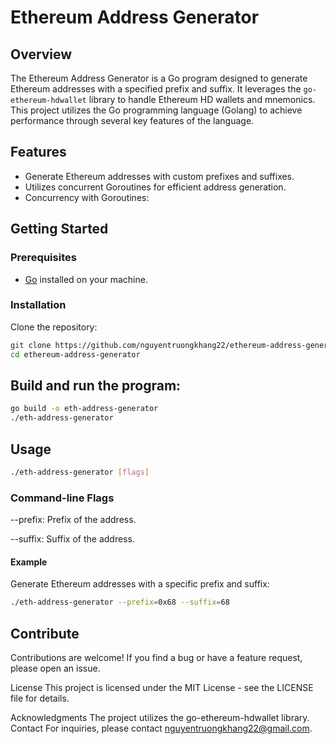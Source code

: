# Ethereum Address Generator

## Overview

The Ethereum Address Generator is a Go program designed to generate Ethereum addresses with a specified prefix and suffix. It leverages the `go-ethereum-hdwallet` library to handle Ethereum HD wallets and mnemonics. This project utilizes the Go programming language (Golang) to achieve performance through several key features of the language.

## Features

- Generate Ethereum addresses with custom prefixes and suffixes.
- Utilizes concurrent Goroutines for efficient address generation.
- Concurrency with Goroutines:

## Getting Started

### Prerequisites

- [Go](https://golang.org/dl/) installed on your machine.

### Installation

Clone the repository:

```bash
git clone https://github.com/nguyentruongkhang22/ethereum-address-generator.git
cd ethereum-address-generator
```

## Build and run the program:

```bash
go build -o eth-address-generator
./eth-address-generator
```

## Usage

```bash
./eth-address-generator [flags]
```

### Command-line Flags

--prefix: Prefix of the address.

--suffix: Suffix of the address.

#### Example

Generate Ethereum addresses with a specific prefix and suffix:

```bash
./eth-address-generator --prefix=0x68 --suffix=68
```

## Contribute

Contributions are welcome! If you find a bug or have a feature request, please open an issue.

License
This project is licensed under the MIT License - see the LICENSE file for details.

Acknowledgments
The project utilizes the go-ethereum-hdwallet library.
Contact
For inquiries, please contact nguyentruongkhang22@gmail.com.
